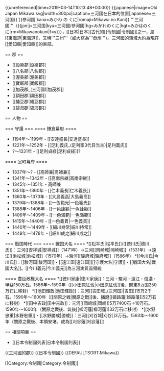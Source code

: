 {{unreferenced|time=2019-03-14T10:13:48+00:00}}
{{japanese|image=Old Japan Mikawa.svg|width=300px|caption=三河國在日本的位置|japanese=三河国{{`}}参河国|kana=みかわ の くに|romaji=Mikawa no Kuni}}
'''三河國'''（{{jpn|j=三河国|kyu=三河國/參河國|hg=みかわのくに|hgt=みかはのくに|rm=Mikawanokuni|f=y}}），[[日本|日本]]古代的[[令制國|令制國]]之一，屬[[東海道|東海道]]，又稱'''三州'''（或大寫為'''叁州'''）。三河國的領域大約為現在[[愛知縣|愛知縣]]的東部。

== 郡 ==
* [[設樂郡|設樂郡]]
* [[八名郡|八名郡]]
* [[渥美郡|渥美郡]]
* [[寶飯郡|寶飯郡]]
* [[加茂郡_(三河國)|加茂郡]]
* [[額田郡|額田郡]]
* [[幡豆郡|幡豆郡]]
* [[碧海郡|碧海郡]]

== 人物 ==


=== 守護 ===
==== 鎌倉幕府 ====
* 1194年～1199年 - [[安達盛長|安達盛長]]
* 1221年～1252年 - [[足利義氏_(足利家3代目当主)|足利義氏]]
* ?～1331年 - [[足利貞経|足利貞経]]?

==== 室町幕府 ====
* 1337年～? - [[高師兼|高師兼]]
* 1341年～1342年 - [[高南宗継|高南宗継]]
* 1345年～1351年 - 高師兼
* 1351年～1360年 - [[仁木義長|仁木義長]]
* 1360年～1373年 - [[大島義高|大島義高]]
* 1379年～1388年 - [[一色範光|一色範光]]
* 1388年～1406年 - [[一色詮範|一色詮範]]
* 1406年～1409年 - [[一色満範|一色満範]]
* 1415年～1440年 - [[一色義貫|一色義貫]]
* 1440年～1449年 - [[細川持常|細川持常]]
* 1449年～1478年 - [[細川成之|細川成之]]

=== 戰国時代 ===
==== 戰国大名 ====
*[[松平氏|松平氏]]/[[徳川氏|德川氏]]：三河[[安祥城|安祥城]]（1471年）→三河[[岡崎城|岡崎城]]（1531年）→遠江[[浜松城|浜松城]]（1570年）→駿河[[駿府城|駿府城]]（1586年）
*[[今川氏|今川氏]]：[[駿河国|駿河国]]・[[遠江国|遠江国]][[守護大名|守護]]・[[戦国大名|戰国大名]]。[[今川義元|今川義元]]為三河実質首領統

==== 豊臣政権大名 ====
*[[徳川家康|德川家康]]：三河・駿河・遠江・信濃・甲斐150万石。1586年～1590年（[[小田原征伐|小田原征伐]]後、関東8カ国250万石に移封）
*[[池田輝政|池田輝政]]：三河[[吉田城_(三河国)|吉田]]15万2千石。1590年～1600年（[[關原之戦|關原之戰]]後、播磨[[姫路藩|姫路藩]]52万石に移封）
*[[田中吉政|田中吉政]]：三河[[岡崎城|岡崎]]5万7400石→10万石。1590年～1600年（關原之戰後、筑後[[柳河藩|柳河藩]]32万石に移封）
*[[水野忠重|水野忠重]]・[[水野勝成|勝成]]：三河[[刈谷城|刈谷]]3万石。1593年～1600年（關原之戰後、本領安堵。成為[[刈谷藩|刈谷藩]]）


== 相關項目 ==
* [[日本令制國列表|日本令制國列表]]

{{三河國的郡}}
{{日本令制國}}
{{DEFAULTSORT:Mikawa}}

[[Category:令制國|Category:令制國]]